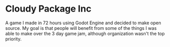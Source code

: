# Cloudy Package Inc

A game I made in 72 hours using Godot Engine and decided to make open source. My goal is that people will benefit from some of the things I was able to make over the 3 day game jam, although organization wasn't the top priority. 
